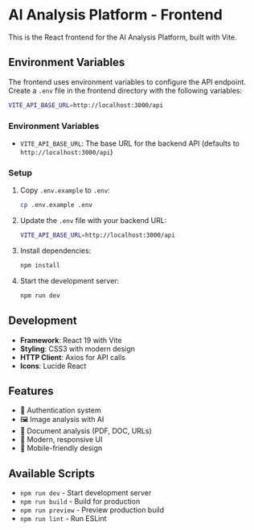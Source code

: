 # AI Analysis Platform - Frontend

This is the React frontend for the AI Analysis Platform, built with Vite.

## Environment Variables

The frontend uses environment variables to configure the API endpoint. Create a `.env` file in the frontend directory with the following variables:

```bash
VITE_API_BASE_URL=http://localhost:3000/api
```

### Environment Variables

- `VITE_API_BASE_URL`: The base URL for the backend API (defaults to `http://localhost:3000/api`)

### Setup

1. Copy `.env.example` to `.env`:

   ```bash
   cp .env.example .env
   ```

2. Update the `.env` file with your backend URL:

   ```bash
   VITE_API_BASE_URL=http://localhost:3000/api
   ```

3. Install dependencies:

   ```bash
   npm install
   ```

4. Start the development server:
   ```bash
   npm run dev
   ```

## Development

- **Framework**: React 19 with Vite
- **Styling**: CSS3 with modern design
- **HTTP Client**: Axios for API calls
- **Icons**: Lucide React

## Features

- 🔐 Authentication system
- 🖼️ Image analysis with AI
- 📄 Document analysis (PDF, DOC, URLs)
- 🎨 Modern, responsive UI
- 📱 Mobile-friendly design

## Available Scripts

- `npm run dev` - Start development server
- `npm run build` - Build for production
- `npm run preview` - Preview production build
- `npm run lint` - Run ESLint
